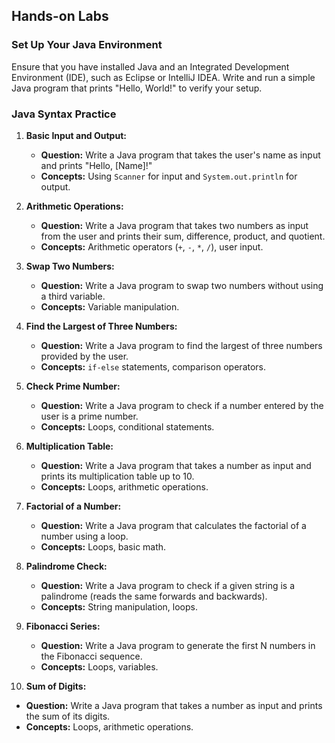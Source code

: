 ## Hands-on Labs

### Set Up Your Java Environment
Ensure that you have installed Java and an Integrated Development Environment (IDE), such as Eclipse or IntelliJ IDEA. Write and run a simple Java program that prints "Hello, World!" to verify your setup.

### Java Syntax Practice

1. **Basic Input and Output:**
   - **Question:** Write a Java program that takes the user's name as input and prints "Hello, [Name]!"
   - **Concepts:** Using `Scanner` for input and `System.out.println` for output.

2. **Arithmetic Operations:**
   - **Question:** Write a Java program that takes two numbers as input from the user and prints their sum, difference, product, and quotient.
   - **Concepts:** Arithmetic operators (`+`, `-`, `*`, `/`), user input.

3. **Swap Two Numbers:**
   - **Question:** Write a Java program to swap two numbers without using a third variable.
   - **Concepts:** Variable manipulation.

4. **Find the Largest of Three Numbers:**
   - **Question:** Write a Java program to find the largest of three numbers provided by the user.
   - **Concepts:** `if-else` statements, comparison operators.

5. **Check Prime Number:**
   - **Question:** Write a Java program to check if a number entered by the user is a prime number.
   - **Concepts:** Loops, conditional statements.

6. **Multiplication Table:**
   - **Question:** Write a Java program that takes a number as input and prints its multiplication table up to 10.
   - **Concepts:** Loops, arithmetic operations.

7. **Factorial of a Number:**
   - **Question:** Write a Java program that calculates the factorial of a number using a loop.
   - **Concepts:** Loops, basic math.

8. **Palindrome Check:**
   - **Question:** Write a Java program to check if a given string is a palindrome (reads the same forwards and backwards).
   - **Concepts:** String manipulation, loops.

9. **Fibonacci Series:**
   - **Question:** Write a Java program to generate the first N numbers in the Fibonacci sequence.
   - **Concepts:** Loops, variables.

10. **Sum of Digits:**
   - **Question:** Write a Java program that takes a number as input and prints the sum of its digits.
   - **Concepts:** Loops, arithmetic operations.